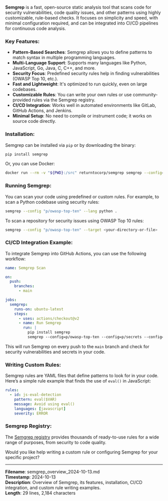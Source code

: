 **Semgrep** is a fast, open-source static analysis tool that scans code for security vulnerabilities, code quality issues, and other patterns using highly customizable, rule-based checks. It focuses on simplicity and speed, with minimal configuration required, and can be integrated into CI/CD pipelines for continuous code analysis.

### Key Features:
- **Pattern-Based Searches**: Semgrep allows you to define patterns to match syntax in multiple programming languages.
- **Multi-Language Support**: Supports many languages like Python, JavaScript, Go, Java, C, C++, and more.
- **Security Focus**: Predefined security rules help in finding vulnerabilities (OWASP Top 10, etc.).
- **Fast and Lightweight**: It's optimized to run quickly, even on large codebases.
- **Customizable Rules**: You can write your own rules or use community-provided rules via the Semgrep registry.
- **CI/CD Integration**: Works well in automated environments like GitLab, GitHub Actions, and Jenkins.
- **Minimal Setup**: No need to compile or instrument code; it works on source code directly.

### Installation:
Semgrep can be installed via `pip` or by downloading the binary:

```bash
pip install semgrep
```

Or, you can use Docker:
```bash
docker run --rm -v "${PWD}:/src" returntocorp/semgrep semgrep --config=auto
```

### Running Semgrep:
You can scan your code using predefined or custom rules. For example, to scan a Python codebase using security rules:
```bash
semgrep --config "p/owasp-top-ten" --lang python .
```

To scan a repository for security issues using OWASP Top 10 rules:
```bash
semgrep --config "p/owasp-top-ten" --target <your-directory-or-file>
```

### CI/CD Integration Example:
To integrate Semgrep into GitHub Actions, you can use the following workflow:
```yaml
name: Semgrep Scan

on:
  push:
    branches:
      - main

jobs:
  semgrep:
    runs-on: ubuntu-latest
    steps:
      - uses: actions/checkout@v2
      - name: Run Semgrep
        run: |
          pip install semgrep
          semgrep --config=p/owasp-top-ten --config=p/secrets --config=p/security-audit .
```

This will run Semgrep on every push to the `main` branch and check for security vulnerabilities and secrets in your code.

### Writing Custom Rules:
Semgrep rules are YAML files that define patterns to look for in your code. Here’s a simple rule example that finds the use of `eval()` in JavaScript:
```yaml
rules:
  - id: js-eval-detection
    pattern: eval($VAR)
    message: Avoid using eval()
    languages: [javascript]
    severity: ERROR
```

### Semgrep Registry:
The [Semgrep registry](https://semgrep.dev/explore) provides thousands of ready-to-use rules for a wide range of purposes, from security to code quality.

Would you like help writing a custom rule or configuring Semgrep for your specific project?

---
**Filename**: semgrep_overview_2024-10-13.md  
**Timestamp**: 2024-10-13  
**Description**: Overview of Semgrep, its features, installation, CI/CD integration, and custom rule writing examples.  
**Length**: 29 lines, 2,184 characters
